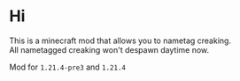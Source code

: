 # Hi
This is a minecraft mod that allows you to nametag creaking.<br>
All nametagged creaking won't despawn daytime now.

Mod for <code>1.21.4-pre3</code> and <code>1.21.4</code>
